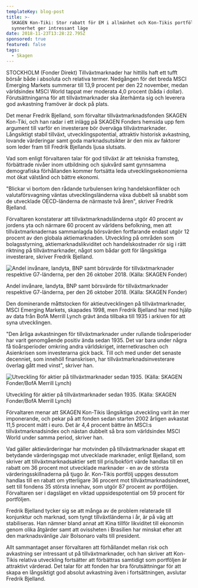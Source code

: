 ```yaml
---
templateKey: blog-post
title: >-
  SKAGEN Kon-Tiki: Stor rabatt för EM i allmänhet och Kon-Tikis portfölj i
  synnerhet ger intressant läge 
date: 2018-11-23T13:28:22.795Z
sponsored: true
featured: false
tags:
  - Skagen
---
```

STOCKHOLM (Fonder Direkt) Tillväxtmarknader har hittills haft ett tufft börsår både i absoluta och relativa termer. Nedgången för det breda MSCI Emerging Markets summerar till 13,9 procent per den 22 november, medan världsindex MSCI World tappat mer moderata 4,0 procent (båda i dollar). Förutsättningarna för att tillväxtmarknader ska återhämta sig och leverera god avkastning framöver är dock på plats.

Det menar Fredrik Bjelland, som förvaltar tillväxtmarknadsfonden SKAGEN Kon-Tiki, och han radar i ett inlägg på SKAGEN Fonders hemsida upp fem argument till varför en investerare bör överväga tillväxtmarknader. Långsiktigt stabil tillväxt, utvecklingspotential, attraktiv historisk avkastning, lovande värderingar samt goda marknadsutsikter är den mix av faktorer som leder fram till Fredrik Bjellands ljusa slutsats.

Vad som enligt förvaltaren talar för god tillväxt är att tekniska framsteg, förbättrade nivåer inom utbildning och sjukvård samt gynnsamma demografiska förhållanden kommer fortsätta leda utvecklingsekonomierna mot ökat välstånd och bättre ekonomi.

"Blickar vi bortom den rådande turbulensen kring handelskonflikter och valutaförsvagning väntas utvecklingsländerna växa dubbelt så snabbt som de utvecklade OECD-länderna de närmaste två åren", skriver Fredrik Bjelland.

Förvaltaren konstaterar att tillväxtmarknadsländerna utgör 40 procent av jordens yta och närmare 60 procent av världens befolkning, men att tillväxtmarknadernas sammanlagda börsvärden fortfarande endast utgör 12 procent av den globala aktiemarknaden. Utveckling på områden som bolagsstyrning, aktiemarknadslikviditet och handelskostnader rör sig i rätt riktning på tillväxtmarknader, något som bådar gott för långsiktiga investerare, skriver Fredrik Bjelland.

![  Andel invånare, landyta, BNP samt börsvärde för tillväxtmarknader respektive G7-länderna, per den 26 oktober 2018. (Källa: SKAGEN Fonder)](/img/43.png)

<span class="image-caption">  Andel invånare, landyta, BNP samt börsvärde för tillväxtmarknader respektive G7-länderna, per den 26 oktober 2018. (Källa: SKAGEN Fonder)</span>

Den dominerande måttstocken för aktieutvecklingen på tillväxtmarknader, MSCI Emerging Markets, skapades 1998, men Fredrik Bjelland har med hjälp av data från BofA Merrill Lynch grävt ända tillbaka till 1935 i arkiven för att syna utvecklingen.

"Den årliga avkastningen för tillväxtmarknader under rullande tioårsperioder har varit genomgående positiv ända sedan 1935. Det var bara under några få tioårsperioder omkring andra världskriget, internetkraschen och Asienkrisen som investerarna gick back. Till och med under det senaste decenniet, som innehöll finanskrisen, har tillväxtmarknadsinvesterare överlag gått med vinst", skriver han.

![Utveckling för aktier på tillväxtmarknader sedan 1935. (Källa: SKAGEN Fonder/BofA Merrill Lynch)](/img/44.png)

<span class="image-caption">Utveckling för aktier på tillväxtmarknader sedan 1935. (Källa: SKAGEN Fonder/BofA Merrill Lynch)</span>

Förvaltaren menar att SKAGEN Kon-Tikis långsiktiga utveckling varit än mer imponerande, och pekar på att fonden sedan starten 2002 årligen avkastat 11,5 procent mätt i euro. Det är 4,4 procent bättre än MSCI:s tillväxtmarknadsindex och nästan dubbelt så bra som världsindex MSCI World under samma period, skriver han.

Vad gäller aktievärderingar har motvinden på tillväxtmarknader skapat ett betydande värderingsgap mot utvecklade marknader, enligt Bjelland, som skriver att tillväxtmarknadsaktier sett till pris/bokfört värde handlas till en rabatt om 36 procent mot utvecklade marknader - en av de största värderingsskillnaderna på tjugo år. Kon-Tikis portfölj uppges dessutom handlas till en rabatt om ytterligare 36 procent mot tillväxtmarknadsindexet, sett till fondens 35 största innehav, som utgör 87 procent av portföljen. Förvaltaren ser i dagsläget en viktad uppsidespotential om 59 procent för portföljen.

Fredrik Bjelland tycker sig se att många av de problem relaterade till konjunktur och marknad, som tyngt tillväxtländerna i år, är på väg att stabiliseras. Han nämner bland annat att Kina tillför likviditet till ekonomin genom olika åtgärder samt att ovissheten i Brasilien har minskat efter att den marknadsvänlige Jair Bolsonaro valts till president.

Allt sammantaget anser förvaltaren att förhållandet mellan risk och avkastning ser intressant ut på tillväxtmarknader, och han skriver att Kon-Tikis relativa utveckling fortsätter att förbättras samtidigt som portföljen är attraktivt värderad. Det talar för att fonden har bra förutsättningar för att skapa en långsiktigt god absolut avkastning även i fortsättningen, avslutar Fredrik Bjelland.

